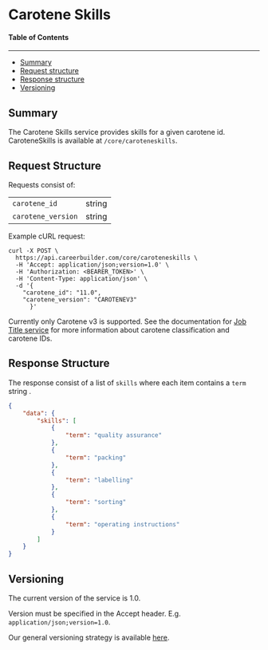 Carotene Skills
==================

#### Table of Contents
_______

- [Summary](#summary)
- [Request structure](#request-structure)
- [Response structure](#response-structure)
- [Versioning](#versioning)

## Summary

The Carotene Skills service provides skills for a given carotene id. CaroteneSkills is available at 
`/core/caroteneskills`.


## Request Structure
Requests consist of:

|                   |        |
|-------------------|--------|
|`carotene_id`      | string | 
|`carotene_version` | string |

Example cURL request:

```
curl -X POST \
  https://api.careerbuilder.com/core/caroteneskills \
  -H 'Accept: application/json;version=1.0' \
  -H 'Authorization: <BEARER_TOKEN>' \
  -H 'Content-Type: application/json' \
  -d '{
	"carotene_id": "11.0",
	"carotene_version": "CAROTENEV3"
      }'
```

Currently only Carotene v3 is supported. See the documentation for [Job Title service](https://github.com/careerbuilder/DataScienceAPIDocumentation/blob/master/JobTitle.md)
for more information about carotene classification and carotene IDs.

## Response Structure
The response consist of a list of `skills` where each item contains a `term` string .

```json
{
    "data": {
        "skills": [
            {
                "term": "quality assurance"
            },
            {
                "term": "packing"
            },
            {
                "term": "labelling"
            },
            {
                "term": "sorting"
            },
            {
                "term": "operating instructions"
            }
        ]
    }
}
```


## Versioning
The current version of the service is 1.0. 

Version must be specified in the Accept header. E.g. `application/json;version=1.0`. 

Our general versioning strategy is available [here](/Versioning.md).
